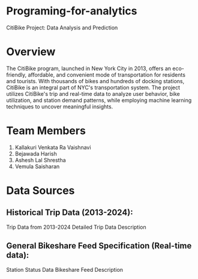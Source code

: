 # Programing-for-analytics
CitiBike Project: Data Analysis and Prediction
# Overview
The CitiBike program, launched in New York City in 2013, offers an eco-friendly, affordable, and convenient mode of transportation for residents and tourists. With thousands of bikes and hundreds of docking stations, CitiBike is an integral part of NYC's transportation system. The project utilizes CitiBike's trip and real-time data to analyze user behavior, bike utilization, and station demand patterns, while employing machine learning techniques to uncover meaningful insights.

# Team Members
1. Kallakuri Venkata Ra Vaishnavi
2. Bejawada Harish
3. Ashesh Lal Shrestha
4. Vemula Saisharan
# Data Sources
## Historical Trip Data (2013-2024):
Trip Data from 2013-2024
Detailed Trip Data Description
## General Bikeshare Feed Specification (Real-time data):
Station Status Data
Bikeshare Feed Description

